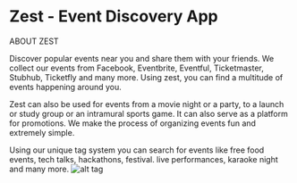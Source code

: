 # Zest - Event Discovery App
ABOUT ZEST

Discover popular events near you and share them with your friends. We collect our events from Facebook, Eventbrite, Eventful, Ticketmaster, Stubhub, Ticketfly and many more. Using zest, you can find a multitude of events happening around you.

Zest can also be used for events from a movie night or a party, to a launch or study group or an intramural sports game. It can also serve as a platform for promotions. We make the process of organizing events fun and extremely simple.

Using our unique tag system you can search for events like free food events, tech talks, hackathons, festival. live performances, karaoke night and many more.
![alt tag](https://github.com/zesteventapp/UI-Files/blob/master/to/discover1.png)
